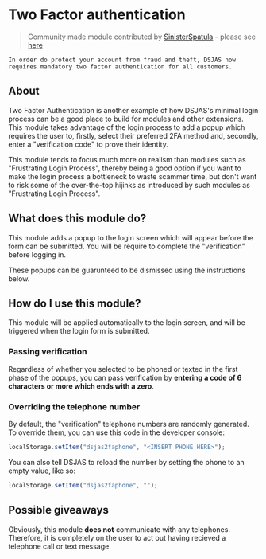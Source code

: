 # Two Factor authentication

> Community made module contributed by [SinisterSpatula](https://github.com/SinisterSpatula) - please see [here](https://youtu.be/CUJJY8LZlS4)

    In order do protect your account from fraud and theft, DSJAS now requires mandatory two factor authentication for all customers.

## About

Two Factor Authentication is another example of how DSJAS's minimal login process can be a good place to build for modules and other extensions. This module takes advantage of the login process to add a popup which requires the user to, firstly, select their preferred 2FA method and, secondly, enter a "verification code" to prove their identity.

This module tends to focus much more on realism than modules such as "Frustrating Login Process", thereby being a good option if you want to make the login process a bottleneck to waste scammer time, but don't want to risk some of the over-the-top hijinks as introduced by such modules as "Frustrating Login Process".

## What does this module do?

This module adds a popup to the login screen which will appear before the form can be submitted. You will be require to complete the "verification" before logging in.

These popups can be guarunteed to be dismissed using the instructions below.

## How do I use this module?

This module will be applied automatically to the login screen, and will be triggered when the login form is submitted.

### Passing verification

Regardless of whether you selected to be phoned or texted in the first phase of the popups, you can pass verification by ****entering a code of 6 characters or more which ends with a zero****.

### Overriding the telephone number

By default, the "verification" telephone numbers are randomly generated. To override them, you can use this code in the developer console:

```js
localStorage.setItem("dsjas2faphone", "<INSERT PHONE HERE>");
```

You can also tell DSJAS to reload the number by setting the phone to an empty value, like so:

```js
localStorage.setItem("dsjas2faphone", "");
```

## Possible giveaways

Obviously, this module **does not** communicate with any telephones. Therefore, it is completely on the user to act out having recieved a telephone call or text message.
